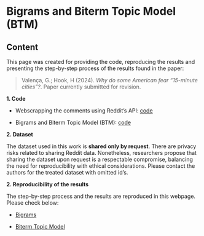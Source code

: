 Bigrams and Biterm Topic Model (BTM)
================

## Content

This page was created for providing the code, reproducing the results
and presenting the step-by-step process of the results found in the
paper:

> Valença, G.; Hook, H (2024). *Why do some American fear “15-minute
> cities”?*. Paper currently submitted for revision.

**1. Code**

- Webscrapping the comments using Reddit’s API: [code](WebScrapping.R)

- Bigrams and Biterm Topic Model (BTM): [code](TopicModelling_Bigram.R)

**2. Dataset**

The dataset used in this work is **shared only by request**. There are
privacy risks related to sharing Reddit data. Nonetheless, researchers
propose that sharing the dataset upon request is a respectable
compromise, balancing the need for reproducibility with ethical
considerations. Please contact the authors for the treated dataset with
omitted id’s.

**2. Reproducibility of the results**

The step-by-step process and the results are reproduced in this webpage.
Please check below:

- [Bigrams](bigram.md)

- [Biterm Topic Model](BTM.md)
